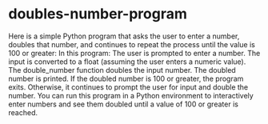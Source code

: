 # doubles-number-program
Here is a simple Python program that asks the user to enter a number, doubles that number, and continues to repeat the process until the value is 100 or greater:
In this program:
The user is prompted to enter a number.
The input is converted to a float (assuming the user enters a numeric value).
The double_number function doubles the input number.
The doubled number is printed.
If the doubled number is 100 or greater, the program exits. Otherwise, it continues to prompt the user for input and double the number.
You can run this program in a Python environment to interactively enter numbers and see them doubled until a value of 100 or greater is reached.
